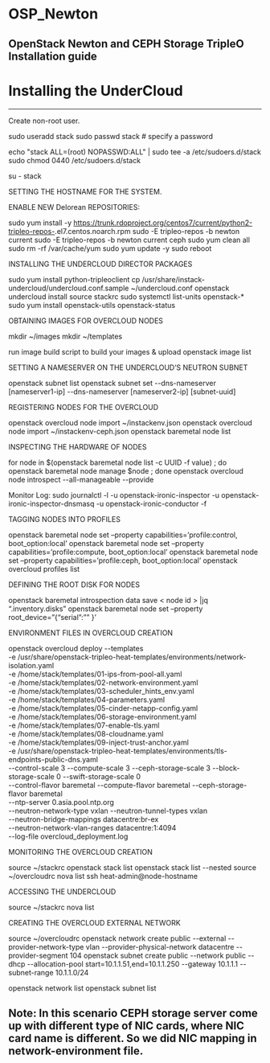# OSP_Newton
OpenStack Newton and CEPH Storage TripleO Installation guide
-------------------------------------------------------------


Installing the UnderCloud
===================================
---
Create non-root user.

sudo useradd stack
sudo passwd stack  # specify a password

echo "stack ALL=(root) NOPASSWD:ALL" | sudo tee -a /etc/sudoers.d/stack
sudo chmod 0440 /etc/sudoers.d/stack

su - stack


SETTING THE HOSTNAME FOR THE SYSTEM.

ENABLE NEW Delorean REPOSITORIES:

sudo yum install -y https://trunk.rdoproject.org/centos7/current/python2-tripleo-repos-<version>.el7.centos.noarch.rpm
sudo -E tripleo-repos -b newton current
sudo -E tripleo-repos -b newton current ceph
sudo yum clean all
sudo rm -rf /var/cache/yum
sudo yum update -y
sudo reboot

INSTALLING THE UNDERCLOUD DIRECTOR PACKAGES

sudo yum install python-tripleoclient
cp /usr/share/instack-undercloud/undercloud.conf.sample ~/undercloud.conf
openstack undercloud install
source stackrc
sudo systemctl list-units openstack-*
sudo yum install openstack-utils
openstack-status

OBTAINING IMAGES FOR OVERCLOUD NODES

mkdir ~/images
mkdir ~/templates

run image build script to build your images & upload
openstack image list


SETTING A NAMESERVER ON THE UNDERCLOUD’S NEUTRON SUBNET

openstack subnet list
openstack subnet set --dns-nameserver [nameserver1-ip] --dns-nameserver [nameserver2-ip] [subnet-uuid]


REGISTERING NODES FOR THE OVERCLOUD

openstack overcloud node import ~/instackenv.json
openstack overcloud node import ~/instackenv-ceph.json
openstack baremetal node list

INSPECTING THE HARDWARE OF NODES

for node in $(openstack baremetal node list -c UUID -f value) ; do openstack baremetal node manage $node ; done
openstack overcloud node introspect --all-manageable --provide

Monitor Log:
sudo journalctl -l -u openstack-ironic-inspector -u openstack-ironic-inspector-dnsmasq -u openstack-ironic-conductor -f


TAGGING NODES INTO PROFILES

openstack baremetal node set –property capabilities=’profile:control, boot_option:local’  <control-node-id>
openstack baremetal node set –property capabilities=’profile:compute, boot_option:local’  <compute-node-id>
openstack baremetal node set –property capabilities=’profile:ceph, boot_option:local’  <ceph-node-id>
openstack overcloud profiles list


DEFINING THE ROOT DISK FOR NODES

openstack baremetal introspection data save < node id > |jq “.inventory.disks”
openstack baremetal node set –property root_device=”{“serial”:”<root-disk-of-the-system>” }’ <node id>


ENVIRONMENT FILES IN OVERCLOUD CREATION

openstack overcloud deploy --templates \
-e /usr/share/openstack-tripleo-heat-templates/environments/network-isolation.yaml \
-e /home/stack/templates/01-ips-from-pool-all.yaml \
-e /home/stack/templates/02-network-environment.yaml \
-e /home/stack/templates/03-scheduler_hints_env.yaml \
-e /home/stack/templates/04-parameters.yaml \
-e /home/stack/templates/05-cinder-netapp-config.yaml \
-e /home/stack/templates/06-storage-environment.yaml \
-e /home/stack/templates/07-enable-tls.yaml \
-e /home/stack/templates/08-cloudname.yaml \
-e /home/stack/templates/09-inject-trust-anchor.yaml \
-e /usr/share/openstack-tripleo-heat-templates/environments/tls-endpoints-public-dns.yaml \
--control-scale 3 --compute-scale 3 --ceph-storage-scale 3 --block-storage-scale 0 --swift-storage-scale 0 \
--control-flavor baremetal --compute-flavor baremetal --ceph-storage-flavor baremetal \
--ntp-server 0.asia.pool.ntp.org \
--neutron-network-type vxlan --neutron-tunnel-types vxlan \
--neutron-bridge-mappings datacentre:br-ex \
--neutron-network-vlan-ranges datacentre:1:4094 \
--log-file overcloud_deployment.log


MONITORING THE OVERCLOUD CREATION

source ~/stackrc
openstack stack list
openstack stack list --nested
source ~/overcloudrc
nova list
ssh heat-admin@node-hostname


ACCESSING THE UNDERCLOUD

source ~/stackrc
nova list


CREATING THE OVERCLOUD EXTERNAL NETWORK

source ~/overcloudrc
openstack network create public --external --provider-network-type vlan --provider-physical-network datacentre --provider-segment 104
openstack subnet create public --network public --dhcp --allocation-pool start=10.1.1.51,end=10.1.1.250 --gateway 10.1.1.1 --subnet-range 10.1.1.0/24

openstack network list
openstack subnet list


Note: In this scenario CEPH storage server come up with different type of NIC cards, where NIC card name is different. So we did NIC mapping in network-environment file.
---
